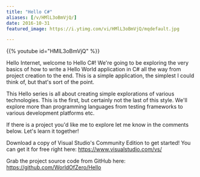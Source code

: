```yaml
---
title: "Hello C#"
aliases: [/v/HMlL3oBmVjQ/]
date: 2016-10-31
featured_image: https://i.ytimg.com/vi/HMlL3oBmVjQ/mqdefault.jpg

---
```


{{% youtube id="HMlL3oBmVjQ" %}}

Hello Internet, welcome to Hello C#! We're going to be exploring the very basics of how to write a Hello World application in C# all the way from project creation to the end. This is a simple application, the simplest I could think of, but that's sort of the point.

This Hello series is all about creating simple explorations of various technologies. This is the first, but certainly not the last of this style. We'll explore more than programming languages from testing frameworks to various development platforms etc.

If there is a project you'd like me to explore let me know in the comments below. Let's learn it together!

Download a copy of Visual Studio's Community Edition to get started! You can get it for free right here: https://www.visualstudio.com/vs/

Grab the project source code from GitHub here: https://github.com/WorldOfZero/Hello